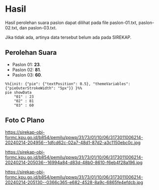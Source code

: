 # Hasil

Hasil perolehan suara paslon dapat dilihat pada file paslon-01.txt, paslon-02.txt, dan paslon-03.txt.

Jika tidak ada, artinya data tersebut belum ada pada SIREKAP.

## Perolehan Suara

 * Paslon 01: **23**.
 * Paslon 02: **81**.
 * Paslon 03: **60**.

```mermaid
%%{init: {"pie": {"textPosition": 0.5}, "themeVariables": {"pieOuterStrokeWidth": "5px"}} }%%
pie showData
    "01" : 23
    "02" : 81
    "03" : 60
```
## Foto C Plano

https://sirekap-obj-formc.kpu.go.id/b854/pemilu/ppwp/31/73/01/10/06/3173011006214-20240214-204956--1dfcd62c-02a7-48d1-87d2-a3c1150ebc0c.jpg

https://sirekap-obj-formc.kpu.go.id/b854/pemilu/ppwp/31/73/01/10/06/3173011006214-20240214-205036--16994a84-d83d-48b0-8610-f6eb4f28a196.jpg

https://sirekap-obj-formc.kpu.go.id/b854/pemilu/ppwp/31/73/01/10/06/3173011006214-20240214-205130--0366c365-e682-4528-8a9c-6865fe4efdcb.jpg
